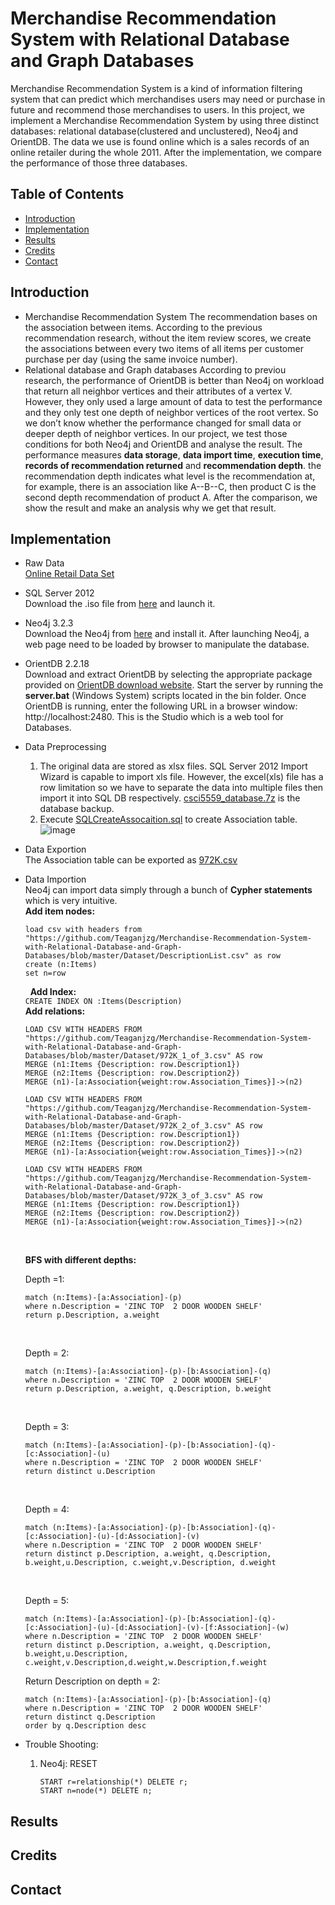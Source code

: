 # Merchandise Recommendation System with Relational Database and Graph Databases
Merchandise Recommendation System is a kind of information filtering system that can predict which merchandises users may need or purchase in future and recommend those merchandises to users. In this project, we implement a Merchandise Recommendation System by using three distinct databases: relational database(clustered and unclustered), Neo4j and OrientDB. The data we use is found online which is a sales records of an online retailer during the whole 2011. After the implementation, we compare the performance of those three databases.
## Table of Contents
* [Introduction](#intro)
* [Implementation](#implem)
* [Results](#result)
* [Credits](#credits)
* [Contact](#contact)
## <a name="intro">Introduction</a>
* Merchandise Recommendation System
The recommendation bases on the association between items. According to the previous recommendation research, without the item review scores, we create the associations between every two items of all items per customer purchase per day (using the same invoice number). 
* Relational database and Graph databases
According to previou research, the performance of OrientDB is better than Neo4j on workload that return all neighbor vertices and their attributes of a vertex V. However, they only used a large amount of data to test the performance and they only test one depth of neighbor vertices of the root vertex. So we don’t know whether the performance changed for small data or deeper depth of neighbor vertices. In our project, we test those conditions for both Neo4j and OrientDB and analyse the result.
The performance measures **data storage**, **data import time**, **execution time**, **records of recommendation returned** and **recommendation depth**. the recommendation depth indicates what level is the recommendation at, for example, there is an association like A--B--C, then product C is the second depth recommendation of product A. After the comparison, we show the result and make an analysis why we get that result.
## <a name="implem">Implementation</a>
* Raw Data<br />
  [Online Retail Data Set](https://archive.ics.uci.edu/ml/datasets/Online+Retail)
* SQL Server 2012<br />
  Download the .iso file from [here](https://mega.nz/#!9mgBCYaQ!qbbehFKVTtcYVk6CCe3AQ6ptYYLKc6vz-7YWssiea3Q) and launch it.
* Neo4j 3.2.3<br />
  Download the Neo4j from [here](https://neo4j.com/download/community-edition/) and install it. After launching Neo4j, a web page need to be loaded by browser to manipulate the database. 
* OrientDB 2.2.18<br />
  Download and extract OrientDB by selecting the appropriate package provided on [OrientDB download website](http://orientdb.com/orientdb/). Start the server by running the **server.bat** (Windows System) scripts located in the bin folder. Once OrientDB is running, enter the following URL in a browser window: http://localhost:2480. This is the Studio which is a web tool for Databases. 
* Data Preprocessing<br />
  1. The original data are stored as xlsx files. SQL Server 2012 Import Wizard is capable to import xls file. However, the excel(xls) file has a row limitation so we have to separate the data into multiple files then import it into SQL DB respectively. [csci5559_database.7z](https://github.com/Teaganjzg/Merchandise-Recommendation-System-with-Relational-Database-and-Graph-Databases/blob/master/csci5559_database.7z) is the database backup.<br />
  2. Execute [SQLCreateAssocaition.sql]( Merchandise-Recommendation-System-with-Relational-Database-and-Graph-Databases/SQLCreateAssociation.sql ) to create Association table.<br />
     ![image](https://user-images.githubusercontent.com/31550461/30353432-0db7412c-97e3-11e7-991a-6aae74bb55bf.png)<br />
* Data Exportion<br />
  The Association table can be exported as [972K.csv](https://github.com/Teaganjzg/Merchandise-Recommendation-System-with-Relational-Database-and-Graph-Databases/blob/master/Dataset/972K.7z)<br /> 
* Data Importion<br />
  Neo4j can import data simply through a bunch of **Cypher statements** which is very intuitive.<br />
  **Add item nodes:**

  ```
  load csv with headers from "https://github.com/Teaganjzg/Merchandise-Recommendation-System-with-Relational-Database-and-Graph-      Databases/blob/master/Dataset/DescriptionList.csv" as row
  create (n:Items)
  set n=row
  ```
   &nbsp;&nbsp;**Add Index:**<br />
  `CREATE INDEX ON :Items(Description)`<br />
   **Add relations:**
   ```
   LOAD CSV WITH HEADERS FROM "https://github.com/Teaganjzg/Merchandise-Recommendation-System-with-Relational-Database-and-Graph-Databases/blob/master/Dataset/972K_1_of_3.csv" AS row
   MERGE (n1:Items {Description: row.Description1})
   MERGE (n2:Items {Description: row.Description2})
   MERGE (n1)-[a:Association{weight:row.Association_Times}]->(n2)

   LOAD CSV WITH HEADERS FROM "https://github.com/Teaganjzg/Merchandise-Recommendation-System-with-Relational-Database-and-Graph-Databases/blob/master/Dataset/972K_2_of_3.csv" AS row
   MERGE (n1:Items {Description: row.Description1})
   MERGE (n2:Items {Description: row.Description2})
   MERGE (n1)-[a:Association{weight:row.Association_Times}]->(n2)

   LOAD CSV WITH HEADERS FROM "https://github.com/Teaganjzg/Merchandise-Recommendation-System-with-Relational-Database-and-Graph-Databases/blob/master/Dataset/972K_3_of_3.csv" AS row
   MERGE (n1:Items {Description: row.Description1})
   MERGE (n2:Items {Description: row.Description2})
   MERGE (n1)-[a:Association{weight:row.Association_Times}]->(n2)
   ```
   <br />
   
   **BFS with different depths:**
  
   Depth =1:
   ```
   match (n:Items)-[a:Association]-(p)
   where n.Description = 'ZINC TOP  2 DOOR WOODEN SHELF'
   return p.Description, a.weight
   ```
   <br />

   Depth = 2:
   ```
   match (n:Items)-[a:Association]-(p)-[b:Association]-(q)
   where n.Description = 'ZINC TOP  2 DOOR WOODEN SHELF'
   return p.Description, a.weight, q.Description, b.weight
   ```
   <br />
   

   Depth = 3:
   ```
   match (n:Items)-[a:Association]-(p)-[b:Association]-(q)-[c:Association]-(u)
   where n.Description = 'ZINC TOP  2 DOOR WOODEN SHELF'
   return distinct u.Description
   ```
   <br />

   Depth = 4:
   ```  
   match (n:Items)-[a:Association]-(p)-[b:Association]-(q)-[c:Association]-(u)-[d:Association]-(v)
   where n.Description = 'ZINC TOP  2 DOOR WOODEN SHELF' 
   return distinct p.Description, a.weight, q.Description, b.weight,u.Description, c.weight,v.Description, d.weight
   ```
   <br />
   
   Depth = 5:
   ```
   match (n:Items)-[a:Association]-(p)-[b:Association]-(q)-[c:Association]-(u)-[d:Association]-(v)-[f:Association]-(w)
   where n.Description = 'ZINC TOP  2 DOOR WOODEN SHELF'
   return distinct p.Description, a.weight, q.Description, b.weight,u.Description,  c.weight,v.Description,d.weight,w.Description,f.weight
   ```

   Return Description on depth = 2:
   ```
   match (n:Items)-[a:Association]-(p)-[b:Association]-(q)
   where n.Description = 'ZINC TOP  2 DOOR WOODEN SHELF'
   return distinct q.Description
   order by q.Description desc
   ```
 * Trouble Shooting:
    1. Neo4j:
       RESET
       ```
       START r=relationship(*) DELETE r;
       START n=node(*) DELETE n;
       ```


  
## <a name="results">Results</a>
## <a name="credits">Credits</a>
## <a name="credits">Contact</a>
